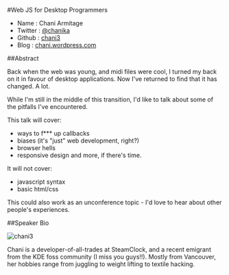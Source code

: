 #Web JS for Desktop Programmers

* Name      : Chani Armitage
* Twitter   : [@chanika][]
* Github    : [chani3][]
* Blog   : [chani.wordpress.com][]

##Abstract

Back when the web was young, and midi files were cool, I turned my back on it in favour of desktop applications.
Now I've returned to find that it has changed. A lot.

While I'm still in the middle of this transition, I'd like to talk about some of the pitfalls I've encountered.

This talk will cover:
* ways to f*** up callbacks
* biases (it's "just" web development, right?)
* browser hells
* responsive design
and more, if there's time.

It will not cover:
* javascript syntax
* basic html/css

This could also work as an unconference topic - I'd love to hear about other people's experiences.

##Speaker Bio

![chani3](https://raw.github.com/cascadiajs/2013.cascadiajs.com/master/images/chani3.png)

Chani is a developer-of-all-trades at SteamClock, and a recent emigrant from the KDE foss community (I miss you guys!!). Mostly from Vancouver, her hobbies range from juggling to weight lifting to textile hacking.

[@chanika]:http://twitter.com/chanika
[chani3]:http://github.com/chani3
[chani.wordpress.com]:http://chani.wordpress.com


